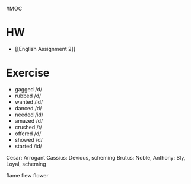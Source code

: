 #MOC
# HW
- [[English Assignment 2]]


# Exercise

- gagged /d/
- rubbed /d/
- wanted /id/
- danced /d/
- needed /id/
- amazed /d/
- crushed /t/
- offered /d/
- showed /d/
- started /id/


Cesar: Arrogant
Cassius: Devious, scheming 
Brutus: Noble, 
Anthony: Sly, Loyal, scheming 



flame
flew
flower
